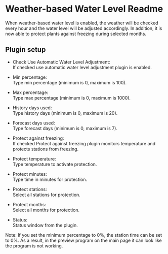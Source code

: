 Weather-based Water Level Readme
====

When weather-based water level is enabled, the weather will be checked every hour and the water level will be adjusted accordingly.
In addition, it is now able to protect plants against freezing during selected months.

Plugin setup
-----------
* Check Use Automatic Water Level Adjustment:  
  If checked use automatic water level adjustment plugin is enabled.  
  
* Min percentage:  
  Type min percentage (minimum is 0, maximum is 100).    

* Max percentage:  
  Type max percentage (minimum is 0, maximum is 1000).

* History days used:  
  Type history days (minimum is 0, maximum is 20).

* Forecast days used:  
  Type forecast days (minimum is 0, maximum is 7).

* Protect against freezing:  
  If checked Protect against freezing plugin monitors temperature and protects stations from freezing.
  
* Protect temperature:  
  Type temperature to activate protection.

* Protect minutes:  
  Type time in minutes for protection.

* Protect stations:  
  Select all stations for protection.

* Protect months:  
  Select all months for protection.

* Status:  
  Status window from the plugin.  

Note:
If you set the minimum percentage to 0%, the station time can be set to 0%. As a result, in the preview program on the main page it can look like the program is not working.
